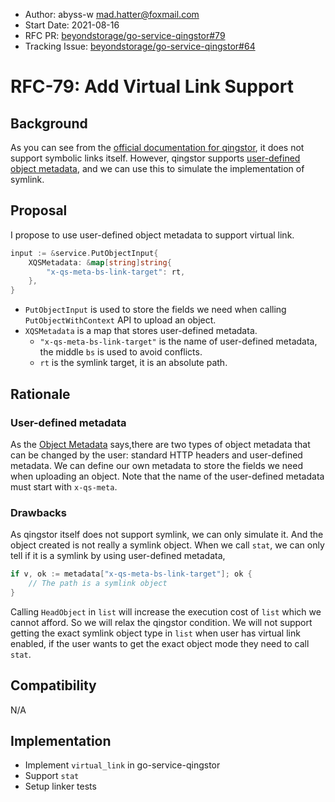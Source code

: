 - Author: abyss-w <mad.hatter@foxmail.com>
- Start Date: 2021-08-16
- RFC PR: [beyondstorage/go-service-qingstor#79](https://github.com/beyondstorage/go-service-qingstor/pull/79)
- Tracking Issue: [beyondstorage/go-service-qingstor#64](https://github.com/beyondstorage/go-service-qingstor/issues/64)

# RFC-79: Add Virtual Link Support

## Background

As you can see from the [official documentation for qingstor](https://docs.qingcloud.com/qingstor/), it does not support symbolic links itself. However, qingstor supports [user-defined object metadata](https://docs.qingcloud.com/qingstor/api/common/metadata), and we can use this to simulate the implementation of symlink.

## Proposal

I propose to use user-defined object metadata to support virtual link.

```go
input := &service.PutObjectInput{
    XQSMetadata: &map[string]string{
        "x-qs-meta-bs-link-target": rt,
    },
}
```

- `PutObjectInput` is used to store the fields we need when calling `PutObjectWithContext` API to upload an object.
- `XQSMetadata` is a map that stores user-defined metadata.
  - `"x-qs-meta-bs-link-target"` is the name of user-defined metadata, the middle `bs` is used to avoid conflicts.
  - `rt` is the symlink target, it is an absolute path.

## Rationale

### User-defined metadata

As the [Object Metadata](https://docs.qingcloud.com/qingstor/api/common/metadata) says,there are two types of object metadata that can be changed by the user: standard HTTP headers and user-defined metadata. We can define our own metadata to store the fields we need when uploading an object. Note that the name of the user-defined metadata must start with `x-qs-meta`.

### Drawbacks

As qingstor itself does not support symlink, we can only simulate it. And the object created is not really a symlink object. When we call `stat`, we can only tell if it is a symlink by using user-defined metadata,

```go
if v, ok := metadata["x-qs-meta-bs-link-target"]; ok {
	// The path is a symlink object 
}
```

Calling `HeadObject` in `list` will increase the execution cost of `list` which we cannot afford. So we will relax the qingstor condition. We will not support getting the exact symlink object type in `list` when user has virtual link enabled, if the user wants to get the exact object mode they need to call `stat`.

## Compatibility

N/A

## Implementation

- Implement `virtual_link` in go-service-qingstor
- Support `stat`
- Setup linker tests


